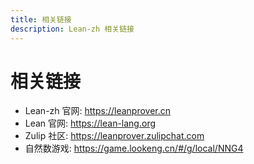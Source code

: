 ```yaml
---
title: 相关链接
description: Lean-zh 相关链接
---
```


# 相关链接
  
  * Lean-zh 官网: https://leanprover.cn
  * Lean 官网: https://lean-lang.org
  * Zulip 社区: https://leanprover.zulipchat.com
  * 自然数游戏: https://game.lookeng.cn/#/g/local/NNG4